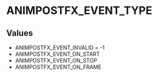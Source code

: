 # ANIMPOSTFX_EVENT_TYPE

## Values
* ANIMPOSTFX_EVENT_INVALID = -1
* ANIMPOSTFX_EVENT_ON_START
* ANIMPOSTFX_EVENT_ON_STOP
* ANIMPOSTFX_EVENT_ON_FRAME